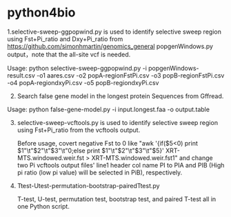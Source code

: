 # python4bio
1.selective-sweep-ggpopwind.py is used to identify selective sweep region using Fst+Pi_ratio and Dxy+Pi_ratio from https://github.com/simonhmartin/genomics_general popgenWindows.py output，note that the all-site vcf is needed.

Usage: python selective-sweep-ggpopwind.py -i popgenWindows-result.csv -o1 aares.csv -o2 popA-regionFstPi.csv -o3 popB-regionFstPi.csv -o4 popA-regiondxyPi.csv -o5 popB-regiondxyPi.csv 

2. Search false gene model in the longest protein Sequences from Gffread.
   
Usage: python false-gene-model.py -i input.longest.faa -o output.table

3. selective-sweep-vcftools.py is used to identify selective sweep region using Fst+Pi_ratio from the vcftools output.
   
   Before usage, covert negative Fst to 0 like "awk '{if($5<0) print $1"\t"$2"\t"$3"\t"0;else print $1"\t"$2"\t"$3"\t"$5}' XRT-MTS.windowed.weir.fst > XRT-MTS.windowed.weir.fst1" and change two Pi vcftools output files' line1 header col name PI to PIA and PIB (High pi ratio (low pi value) will be selected in PiB), respectively.

4. Ttest-Utest-permutation-bootstrap-pairedTtest.py

   T-test, U-test, permutation test, bootstrap test, and paired T-test all in one Python script.
